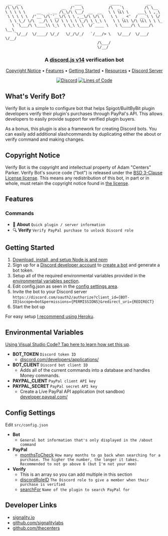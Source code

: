 ```
 __  __                        ___             ____            __      
/\ \/\ \                 __  /'___\           /\  _`\         /\ \__   
\ \ \ \ \     __   _ __ /\_\/\ \__/  __  __   \ \ \L\ \    ___\ \ ,_\  
 \ \ \ \ \  /'__`\/\`'__\/\ \ \ ,__\/\ \/\ \   \ \  _ <'  / __`\ \ \/  
  \ \ \_/ \/\  __/\ \ \/ \ \ \ \ \_/\ \ \_\ \   \ \ \L\ \/\ \L\ \ \ \_ 
   \ `\___/\ \____\\ \_\  \ \_\ \_\  \/`____ \   \ \____/\ \____/\ \__\
    `\/__/  \/____/ \/_/   \/_/\/_/   `/___/> \   \/___/  \/___/  \/__/
                                         /\___/                        
                                         \/__/                         
```

<h3 align=center>A <a href=https://github.com/discordjs/discord.js>discord.js v14</a> verification bot</h3>


<p align="center">
  <a href="#copyright-notice">Copyright Notice</a>
  •
  <a href="#features">Features</a>
  •
  <a href="#getting-started">Getting Started</a>
  •
  <a href="#developer-links">Resources</a>
  •
  <a href="https://discord.gg/EQnbYyYBmG">Discord Server</a>
</p>


<div align=center>

[![Discord](https://img.shields.io/discord/753770820358373487.svg?label=&logo=discord&logoColor=ffffff&color=7389D8&labelColor=6A7EC2)](https://discord.gg/EQnbYyYBmG)
[![Lines of Code](https://sonarcloud.io/api/project_badges/measure?project=signalitylabs_Baylee-v1&metric=ncloc)](https://sonarcloud.io/dashboard?id=signalitylabs_Baylee-v1)

</div>



  ## What's Verify Bot?

  Verify Bot is a simple to configure bot that helps Spigot/BuiltByBit plugin developers verify their plugin's purchases through PayPal's API. This allows developers to easily provide support for verified plugin buyers.

  As a bonus, this plugin is also a framework for creating Discord bots. You can easily add additional slashcommands by duplicating either the about or verify command and making changes.

  ## Copyright Notice

  Verify Bot is the copyright and intellectual property of Adam "Centers" Parker. Verify Bot's source code ("bot") is released under the [BSD 3-Clause License license](LICENSE). This means any redistribution of this bot, in part or in whole, must retain the copyright notice found in [the license](LICENSE). 
  
  
  ## Features

  ### Commands
  - 📰 **About** `Quick plugin / server information`
  - 🔍 **Verify** `Verify PayPal purchase to unlock Discord role`


  ## Getting Started

  1. [Download, install, and setup Node.js and npm](https://docs.npmjs.com/downloading-and-installing-node-js-and-npm)
  2. Sign up for a [Discord developer account](https://discord.com/developers/applications/) to [create a bot](https://discord.com/developers/docs/intro) and generate a bot token.
  3. Setup all of the required environmental variables provided in the [environmental variables section](#environmental-variables).
  4. Edit config.json as seen in the [config settings area](#config-settings).
  5. Invite the bot to your Discord server
  ```https://discord.com/oauth2/authorize?client_id={BOT-ID}&scope=bot&permissions={PERMISSIONS}&redirect_uri={REDIRECT}```
  6. Start the bot up
  
  For easy setup [I recommend using Heroku](https://shiffman.net/a2z/bot-heroku/).


  ## Environmental Variables
  [Using Visual Studio Code? Tap here to learn how set this up](https://stackoverflow.com/questions/29971572/how-do-i-add-environment-variables-to-launch-json-in-vscode).

  * **BOT_TOKEN** ```Discord token ID```
    - [discord.com/developers/applications/](https://discord.com/developers/applications/)
  * **BOT_CLIENT** ```Discord bot client ID```
    - Adds all of the current commands into a database and handles Money commands.
  * **PAYPAL_CLIENT** ```PayPal client API key```
  * **PAYPAL_SECRET** ```PayPal secret API key```
    - Create a Live PayPal API application (not sandbox) [developer.paypal.com/](https://developer.paypal.com/)


  ## Config Settings
  Edit `src/config.json`

  - **Bot** 
    - `General bot information that's only displayed in the /about command`
  - **PayPal**
    - <u>monthsToCheck</u> `How many months to go back when searching for a purchase. The higher the number, the longer it takes. Recommended to not go above 6 (but I'm not your mom)`
  - **Verify**
    - This is an array so you can add multiple in this section
    - <u>discordRoleID</u> `The Discord role to give a member when their purchase is verified`
    - <u>searchFor</u> `Name of the plugin to search PayPal for`

  
  ## Developer Links

  * [signality.io](https://signality.io/)
  * [github.com/signalitylabs](https://github.com/signalitylabs)
  * [github.com/thecenters](https://github.com/thecenters)

